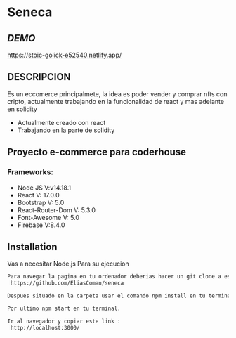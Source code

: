 # Seneca

## _DEMO_
https://stoic-golick-e52540.netlify.app/


## DESCRIPCION

Es un eccomerce principalmete, la idea es poder vender y comprar nfts con cripto, actualmente trabajando en la funcionalidad de react y mas adelante en solidity



- Actualmente creado con react
- Trabajando en la parte de solidity


## Proyecto e-commerce para coderhouse
### Frameworks:
- Node JS V:v14.18.1
- React  V: 17.0.0
- Bootstrap V: 5.0
- React-Router-Dom V: 5.3.0
- Font-Awesome V: 5.0
- Firebase V:8.4.0




## Installation
Vas a necesitar Node.js Para su ejecucion

```sh
Para navegar la pagina en tu ordenador deberias hacer un git clone a este link : 
 https://github.com/EliasComan/seneca

Despues situado en la carpeta usar el comando npm install en tu terminal

Por ultimo npm start en tu terminal.

Ir al navegador y copiar este link : 
 http://localhost:3000/
```



